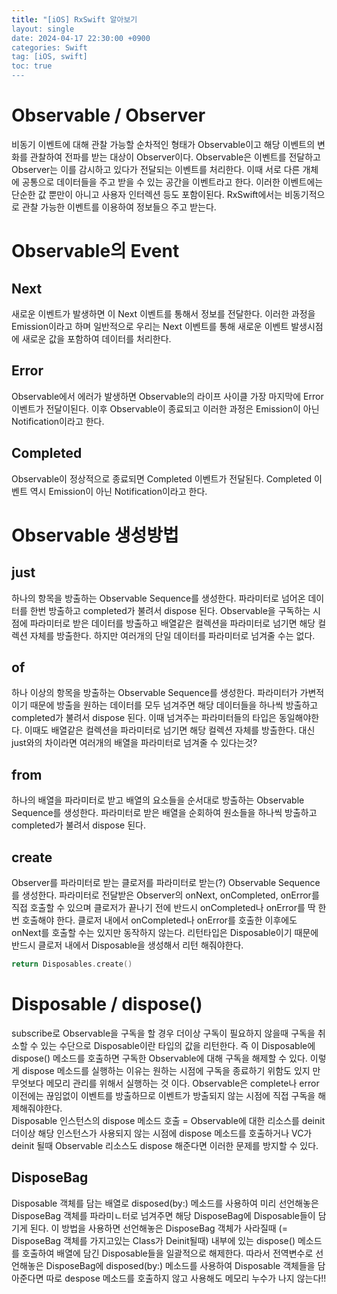 ```yaml
---
title: "[iOS] RxSwift 알아보기
layout: single
date: 2024-04-17 22:30:00 +0900
categories: Swift
tag: [iOS, swift]
toc: true
---
```

 
# Observable / Observer
비동기 이벤트에 대해 관찰 가능할 순차적인 형태가 Observable이고 해당 이벤트의 변화를 관찰하여 전파를 받는 대상이 Observer이다.
Observable은 이벤트를 전달하고 Observer는 이를 감시하고 있다가 전달되는 이벤트를 처리한다. 이때 서로 다른 개체에 공통으로 데이터들을 주고 받을 수 있는 공간을 이벤트라고 한다. 이러한 이벤트에는 단순한 값 뿐만이 아니고 사용자 인터렉션 등도 포함이된다. RxSwift에서는 비동기적으로 관찰 가능한 이벤트를 이용하여 정보들으 주고 받는다.

# Observable의 Event
## Next
새로운 이벤트가 발생하면 이 Next 이벤트를 통해서 정보를 전달한다. 이러한 과정을 Emission이라고 하며 일반적으로 우리는  Next 이벤트를 통해 새로운 이벤트 발생시점에 새로운 값을 포함하여 데이터를 처리한다.

## Error
Observable에서 에러가 발생하면 Observable의 라이프 사이클 가장 마지막에 Error 이벤트가 전달이된다. 이후 Observable이 종료되고 이러한 과정은 Emission이 아닌 Notification이라고 한다.

## Completed
Observable이 정상적으로 종료되면 Completed 이벤트가 전달된다. Completed 이벤트 역시 Emission이 아닌 Notification이라고 한다.

# Observable 생성방법
## just
하나의 항목을 방출하는 Observable Sequence를 생성한다. 파라미터로 넘어온 데이터를 한번 방출하고 completed가 불려서 dispose 된다. Observable을 구독하는 시점에 파라미터로 받은 데이터를 방출하고 배열같은 컬렉션을 파라미터로 넘기면 해당 컬렉션 자체를 방출한다. 하지만 여러개의 단일 데이터를 파라미터로 넘겨줄 수는 없다.

## of
하나 이상의 항목을 방출하는 Observable Sequence를 생성한다. 파라미터가 가변적이기 때문에 방출을 원하는 데이터를 모두 넘겨주면 해당 데이터들을 하나씩 방출하고 completed가 불려서 dispose 된다. 이때 넘겨주는 파라미터들의 타입은 동일해야한다. 이때도 배열같은 컬렉션을 파라미터로 넘기면 해당 컬렉션 자체를 방출한다. 대신 just와의 차이라면 여러개의 배열을 파라미터로 넘겨줄 수 있다는것?

## from
하나의 배열을 파라미터로 받고 배열의 요소들을 순서대로 방출하는 Observable Sequence를 생성한다. 파라미터로 받은 배열을 순회하여 원소들을 하나씩 방출하고 completed가 불려서 dispose 된다. 

## create
Observer를 파라미터로 받는 클로저를 파라미터로 받는(?) Observable Sequence를 생성한다. 파라미터로 전달받은 Observer의 onNext, onCompleted, onError를 직접 호출할 수 있으며 클로저가 끝나기 전에 반드시 onCompleted나 onError를 딱 한번 호출해야 한다.  클로저 내에서 onCompleted나 onError를 호출한 이후에도 onNext를 호출할 수는 있지만 동작하지 않는다. 리턴타입은 Disposable이기 때문에 반드시 클로저 내에서 Disposable을 생성해서 리턴 해줘야한다.

``` swift
return Disposables.create()
```

# Disposable / dispose()
subscribe로 Observable을 구독을 할 경우 더이상 구독이 필요하지 않을때 구독을 취소할 수 있는 수단으로 Disposable이란 타입의 값을 리턴한다. 즉 이 Disposable에 dispose() 메소드를 호출하면 구독한 Observable에 대해 구독을 해제할 수 있다. 이렇게 dispose 메소드를 실행하는 이유는 원하는 시점에 구독을 종료하기 위함도 있지 만 무엇보다 메모리 관리를 위해서 실행하는 것 이다. Observable은 complete나 error 이전에는 끊임없이 이벤트를 방출하므로 이벤트가 방출되지 않는 시점에 직접 구독을 해제해줘야한다. <br>
Disposable 인스턴스의 dispose 메소드 호출 = Observable에 대한 리소스를 deinit <br>
더이상 해당 인스턴스가 사용되지 않는 시점에 dispose 메소드를 호출하거나 VC가 deinit 될때 Observable 리소스도 dispose 해준다면 이러한 문제를 방지할 수 있다.

## DisposeBag
Disposable 객체를 담는 배열로 disposed(by:) 메소드를 사용하여 미리 선언해놓은 DisposeBag 객체를 파라미ㄴ터로 넘겨주면 해당 DisposeBag에 Disposable들이 담기게 된다. 이 방법을 사용하면 선언해놓은 DisposeBag 객체가 사라질때 (= DisposeBag 객체를 가지고있는 Class가 Deinit될때) 내부에 있는 dispose() 메소드를 호출하여 배열에 담긴 Disposable들을 일괄적으로 해제한다. 따라서 전역변수로 선언해놓은 DisposeBag에 disposed(by:) 메소드를 사용하여 Disposable 객체들을 담아준다면 따로 despose 메소드를 호출하지 않고 사용해도 메모리 누수가 나지 않는다!!